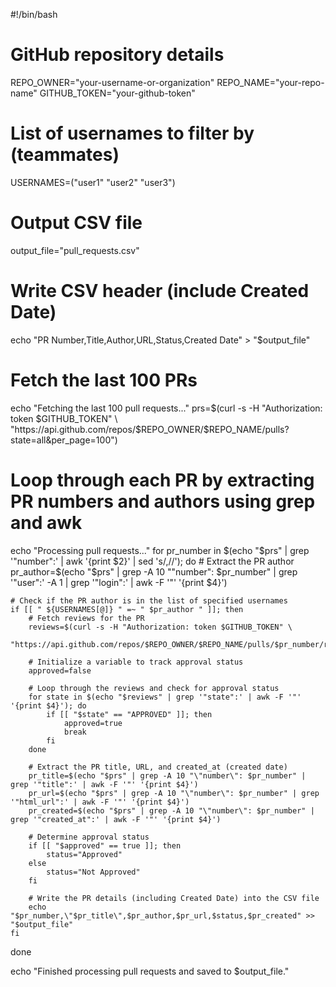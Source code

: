 #!/bin/bash

# GitHub repository details
REPO_OWNER="your-username-or-organization"
REPO_NAME="your-repo-name"
GITHUB_TOKEN="your-github-token"

# List of usernames to filter by (teammates)
USERNAMES=("user1" "user2" "user3")

# Output CSV file
output_file="pull_requests.csv"

# Write CSV header (include Created Date)
echo "PR Number,Title,Author,URL,Status,Created Date" > "$output_file"

# Fetch the last 100 PRs
echo "Fetching the last 100 pull requests..."
prs=$(curl -s -H "Authorization: token $GITHUB_TOKEN" \
    "https://api.github.com/repos/$REPO_OWNER/$REPO_NAME/pulls?state=all&per_page=100")

# Loop through each PR by extracting PR numbers and authors using grep and awk
echo "Processing pull requests..."
for pr_number in $(echo "$prs" | grep '"number":' | awk '{print $2}' | sed 's/,//'); do
    # Extract the PR author
    pr_author=$(echo "$prs" | grep -A 10 "\"number\": $pr_number" | grep '"user":' -A 1 | grep '"login":' | awk -F '"' '{print $4}')

    # Check if the PR author is in the list of specified usernames
    if [[ " ${USERNAMES[@]} " =~ " $pr_author " ]]; then
        # Fetch reviews for the PR
        reviews=$(curl -s -H "Authorization: token $GITHUB_TOKEN" \
            "https://api.github.com/repos/$REPO_OWNER/$REPO_NAME/pulls/$pr_number/reviews")

        # Initialize a variable to track approval status
        approved=false

        # Loop through the reviews and check for approval status
        for state in $(echo "$reviews" | grep '"state":' | awk -F '"' '{print $4}'); do
            if [[ "$state" == "APPROVED" ]]; then
                approved=true
                break
            fi
        done

        # Extract the PR title, URL, and created_at (created date)
        pr_title=$(echo "$prs" | grep -A 10 "\"number\": $pr_number" | grep '"title":' | awk -F '"' '{print $4}')
        pr_url=$(echo "$prs" | grep -A 10 "\"number\": $pr_number" | grep '"html_url":' | awk -F '"' '{print $4}')
        pr_created=$(echo "$prs" | grep -A 10 "\"number\": $pr_number" | grep '"created_at":' | awk -F '"' '{print $4}')

        # Determine approval status
        if [[ "$approved" == true ]]; then
            status="Approved"
        else
            status="Not Approved"
        fi

        # Write the PR details (including Created Date) into the CSV file
        echo "$pr_number,\"$pr_title\",$pr_author,$pr_url,$status,$pr_created" >> "$output_file"
    fi
done

echo "Finished processing pull requests and saved to $output_file."
